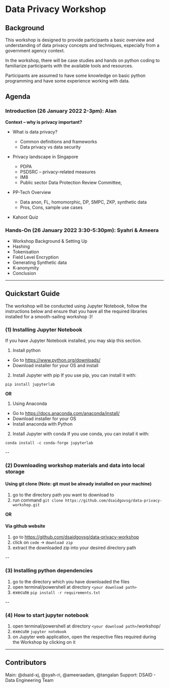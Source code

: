 # Data Privacy Workshop

## Background
This workshop is designed to provide participants a basic overview and understanding of data privacy concepts and techniques, especially from a government agency context.

In the workshop, there will be case studies and hands on python coding to familiarize participants with the available tools and resources.

Participants are assumed to have some knowledge on basic python programming and have some experience working with data.


## Agenda

### Introduction (26 January 2022 2-3pm): Alan

**Context – why is privacy important?**

* What is data privacy? 
  * Common definitions and frameworks
  * Data privacy vs data security 

* Privacy landscape in Singapore 
  * PDPA 
  * PSDSRC – privacy-related measures 
  * IM8
  * Public sector Data Protection Review Committee, 

* PP-Tech Overview 
  * Data anon, FL, homomorphic, DP, SMPC, ZKP, synthetic data
  * Pros, Cons, sample use cases 
* Kahoot Quiz

### Hands-On (26 January 2022 3:30-5:30pm): Syahri & Ameera
* Workshop Background & Setting Up
* Hashing
* Tokenisation
* Field Level Encryption
* Generating Synthetic data
* K-anonymity 
* Conclusion

---

## Quickstart Guide
The workshop will be conducted using Jupyter Notebook, follow the instructions below and ensure that you have all the required libraries installed for a smooth-sailing workshop :)!

### (1) Installing Jupyter Notebook 
If you have Jupyter Notebook installed, you may skip this section.

1. Install python
* Go to https://www.python.org/downloads/
* Download installer for your OS and install

2. Install Jupyter with pip
If you use pip, you can install it with:
```
pip install jupyterlab
```

**OR**

1. Using Anaconda
* Go to https://docs.anaconda.com/anaconda/install/
* Download installer for your OS
* Install anaconda with Python

2. Install Jupyter with conda
If you use conda, you can install it with:

```
conda install -c conda-forge jupyterlab
```
--
### (2) Downloading workshop materials and data into local storage

#### Using git clone (**Note**: git must be already installed on your machine)
1. go to the directory path you want to download to
2. run command `git clone https://github.com/dsaidgovsg/data-privacy-workshop.git`

**OR**

#### Via github website
1. go to https://github.com/dsaidgovsg/data-privacy-workshop
2. click on `code` -> `download zip`
3. extract the downloaded zip into your desired directory path

--
### (3) Installing python dependencies
1. go to the directory which you have downloaded the files
2. open terminal/powershell at directory `<your download path>`
3. execute `pip install -r requirements.txt`

--
### (4) How to start jupyter notebook
1. open terminal/powershell at directory `<your download path>`/workshop/
2. execute `jupyter notebook`
3. on Jupyter web application, open the respective files required during the Workshop by clicking on it

---

## Contributors
Main: @dsaid-xj, @syah-ri, @ameeraadam, @tangalan
Support: DSAID - Data Engineering Team
